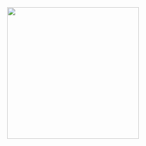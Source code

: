 <div id="header" align="center">
  <img src="https://media.giphy.com/media/v1.Y2lkPTc5MGI3NjExNGM2NmE4N2Q2NjVlYTdmNTA5ZDRiNmZhZjY3ZTIzMGYyOGY1NmJiMiZjdD1n/Dh5q0sShxgp13DwrvG/giphy.gif" width="300"/>
</div>
